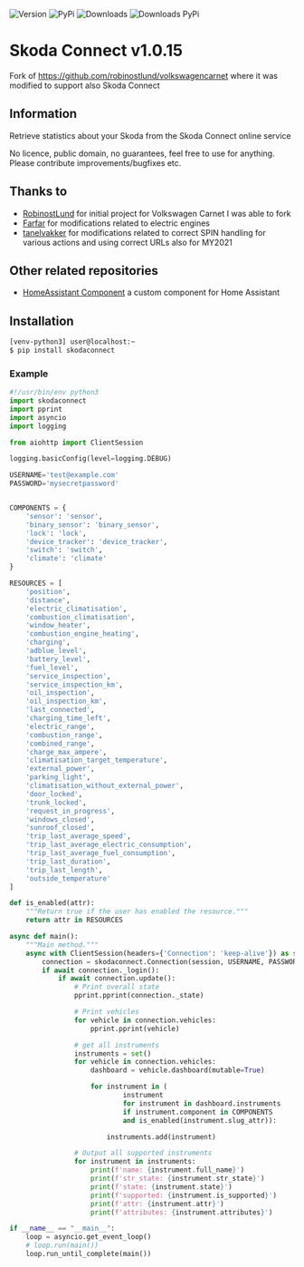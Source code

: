 ![Version](https://img.shields.io/github/v/release/lendy007/skodaconnect?include_prereleases)
![PyPi](https://img.shields.io/pypi/v/skodaconnect?label=latest%20pypi)
![Downloads](https://img.shields.io/github/downloads/lendy007/skodaconnect/total)
![Downloads PyPi](https://img.shields.io/pypi/dm/skodaconnect)

# Skoda Connect v1.0.15

Fork of https://github.com/robinostlund/volkswagencarnet where it was modified to support also Skoda Connect

## Information

Retrieve statistics about your Skoda from the Skoda Connect online service

No licence, public domain, no guarantees, feel free to use for anything. Please contribute improvements/bugfixes etc.

## Thanks to

- [RobinostLund](https://github.com/robinostlund/volkswagencarnet) for initial project for Volkswagen Carnet I was able to fork
- [Farfar](https://github.com/Farfar) for modifications related to electric engines
- [tanelvakker](https://github.com/tanelvakker) for modifications related to correct SPIN handling for various actions and using correct URLs also for MY2021

## Other related repositories

- [HomeAssistant Component](https://github.com/lendy007/homeassistant-skodaconnect) a custom component for Home Assistant

## Installation

```sh
[venv-python3] user@localhost:~
$ pip install skodaconnect
```

### Example

```python
#!/usr/bin/env python3
import skodaconnect
import pprint
import asyncio
import logging

from aiohttp import ClientSession

logging.basicConfig(level=logging.DEBUG)

USERNAME='test@example.com'
PASSWORD='mysecretpassword'


COMPONENTS = {
    'sensor': 'sensor',
    'binary_sensor': 'binary_sensor',
    'lock': 'lock',
    'device_tracker': 'device_tracker',
    'switch': 'switch',
    'climate': 'climate'
}

RESOURCES = [
    'position',
    'distance',
    'electric_climatisation',
    'combustion_climatisation',
    'window_heater',
    'combustion_engine_heating',
    'charging',
    'adblue_level',
    'battery_level',
    'fuel_level',
    'service_inspection',
	'service_inspection_km',
    'oil_inspection',
	'oil_inspection_km',
    'last_connected',
    'charging_time_left',
    'electric_range',
    'combustion_range',
    'combined_range',
    'charge_max_ampere',
    'climatisation_target_temperature',
    'external_power',
    'parking_light',
    'climatisation_without_external_power',
    'door_locked',
    'trunk_locked',
    'request_in_progress',
    'windows_closed',
    'sunroof_closed',
    'trip_last_average_speed',
    'trip_last_average_electric_consumption',
    'trip_last_average_fuel_consumption',
    'trip_last_duration',
    'trip_last_length',
	'outside_temperature'
]

def is_enabled(attr):
    """Return true if the user has enabled the resource."""
    return attr in RESOURCES

async def main():
    """Main method."""
    async with ClientSession(headers={'Connection': 'keep-alive'}) as session:
        connection = skodaconnect.Connection(session, USERNAME, PASSWORD)
        if await connection._login():
            if await connection.update():
                # Print overall state
                pprint.pprint(connection._state)

                # Print vehicles
                for vehicle in connection.vehicles:
                    pprint.pprint(vehicle)

                # get all instruments
                instruments = set()
                for vehicle in connection.vehicles:
                    dashboard = vehicle.dashboard(mutable=True)

                    for instrument in (
                            instrument
                            for instrument in dashboard.instruments
                            if instrument.component in COMPONENTS
                            and is_enabled(instrument.slug_attr)):

                        instruments.add(instrument)

                # Output all supported instruments
                for instrument in instruments:
                    print(f'name: {instrument.full_name}')
                    print(f'str_state: {instrument.str_state}')
                    print(f'state: {instrument.state}')
                    print(f'supported: {instrument.is_supported}')
                    print(f'attr: {instrument.attr}')
                    print(f'attributes: {instrument.attributes}')

if __name__ == "__main__":
    loop = asyncio.get_event_loop()
    # loop.run(main())
    loop.run_until_complete(main())
``` 
